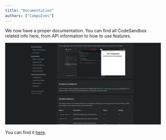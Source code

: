 ```yaml
---
title: "Documentation"
authors: ["CompuIves"]
---
```


We now have a proper documentation. You can find all CodeSandbox related info here, from API information to how to use features.

![Documentation](./images/documentation.png)

You can find it [here](/docs).
